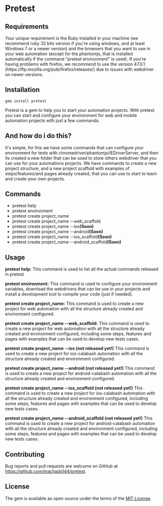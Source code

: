 
<h1>Pretest</h1>

<h2>Requirements</h2>

<p>
Your unique requirement is the Ruby installed in your machine (we recommend ruby 32 bits version if you're using windows, and at least Windows 7 or a newer version) and the browsers that you want to use in your web automation (except for the phantomjs, that is installed automatically if the command "pretest environment" is used).
If you're having problems with firefox, we recommend to use the version 47.0.1 (https://ftp.mozilla.org/pub/firefox/releases/) due to issues with webdriver on newer versions.
</p>

<h2>Installation</h2>

    gem install pretest

<p>
Pretest is a gem to help you to start your automation projects. With pretest you can start and configure your environment for web and mobile automation projects with just a few commands.
</p>

<h2>And how do i do this?</h2>

<p>
It's simple, for this we have some commands that can configure your environment for tests with chromedriver/phantomjs/IEDriverServer, and then its created a new folder that can be used to store others webdriver that you can use for your automations projects.
We have commands to create a new project structure, and a new project scaffold with examples of steps/features/and pages already created, that you can use to start to learn and create your own projects.
</p>

<h2>Commands</h2>

<ul>
<li>pretest help</li>
<li>pretest environment</li>
<li>pretest create project_name</li>
<li>pretest create project_name --web_scaffold</li>
<li>pretest create project_name --ios<strong>(Soon)</strong></li>
<li>pretest create project_name --android<strong>(Soon)</strong></li>
<li>pretest create project_name --ios_scaffold<strong>(Soon)</strong></li>
<li>pretest create project_name --android_scaffold<strong>(Soon)</strong></li>
</ul>

<h2>Usage</h2>

<p>
<strong>pretest help:</strong> This command is used to list all the actual commands released in pretest
</p>

<p>
<strong>pretest environment:</strong> This command is used to configure your environment variables, download the webdrivers that can be use in your projects and install a development tool to compile your code (just if needed).
</p>

<p>
<strong>pretest create project_name:</strong> This command is used to create a new project for web automation with all the structure already created and environment configured.
</p>

<p>
<strong>pretest create project_name --web_scaffold:</strong> This command is used to create a new project for web automation with all the structure already created and environment configured, including some steps, features and pages with examples that can be used to develop new tests cases.
</p>

<strong>pretest create project_name --ios (not released yet!)</strong> This command is used to create a new project for ios-calabash automation with all the structure already created and environment configured.
</p>

<p>
<strong>pretest create project_name --android (not released yet!)</strong> This command is used to create a new project for android-calabash automation with all the structure already created and environment configured.
</p>

<p>
<strong>pretest create project_name --ios_scaffold (not released yet!)</strong> This command is used to create a new project for ios-calabash automation with all the structure already created and environment configured, including some steps, features and pages with examples that can be used to develop new tests cases.
</p>

<p>
<strong>pretest create project_name --android_scaffold (not released yet!)</strong> This command is used to create a new project for android-calabash automation with all the structure already created and environment configured, including some steps, features and pages with examples that can be used to develop new tests cases.
</p>

## Contributing

Bug reports and pull requests are welcome on GitHub at https://github.com/machado144/pretest.

## License

The gem is available as open source under the terms of the [MIT License](http://opensource.org/licenses/MIT).

